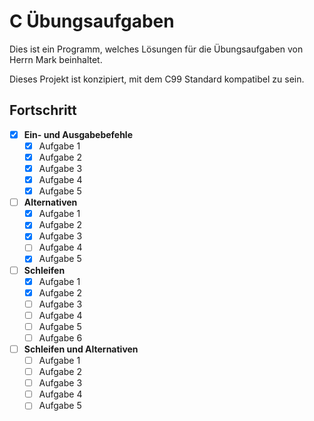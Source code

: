 # C Übungsaufgaben
Dies ist ein Programm, welches Lösungen für die Übungsaufgaben von Herrn Mark beinhaltet.

Dieses Projekt ist konzipiert, mit dem C99 Standard kompatibel zu sein.

## Fortschritt
- [x] **Ein- und Ausgabebefehle**
    - [x] Aufgabe 1
    - [x] Aufgabe 2
    - [x] Aufgabe 3
    - [x] Aufgabe 4
    - [x] Aufgabe 5
- [ ] **Alternativen**
    - [x] Aufgabe 1
    - [x] Aufgabe 2
    - [x] Aufgabe 3
    - [ ] Aufgabe 4
    - [x] Aufgabe 5
- [ ] **Schleifen**
    - [x] Aufgabe 1
    - [x] Aufgabe 2
    - [ ] Aufgabe 3
    - [ ] Aufgabe 4
    - [ ] Aufgabe 5
    - [ ] Aufgabe 6
- [ ] **Schleifen und Alternativen**
    - [ ] Aufgabe 1
    - [ ] Aufgabe 2
    - [ ] Aufgabe 3
    - [ ] Aufgabe 4
    - [ ] Aufgabe 5